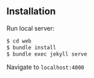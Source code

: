 ## Installation

Run local server:

```bash
$ cd web
$ bundle install
$ bundle exec jekyll serve
```

Navigate to `localhost:4000`

